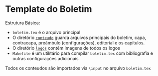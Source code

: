 # Template do Boletim

Estrutura Básica:

* `boletim.tex` é o arquivo principal
* O diretório [`conteudo`](./conteudo/) guarda arquivos principais do boletim, capa, contracapa, preâmbulo (configurações), editorial e os capítulos.
* O diretório [`logos`](./logos/) contém imagens de todos os logos
* `Makefile` é um utilítário para compilar `boletim.tex` com bibliografia e outras configurações adicionais

Todos os conteudos são importados via `\input` no arquivo `boletim.tex`
